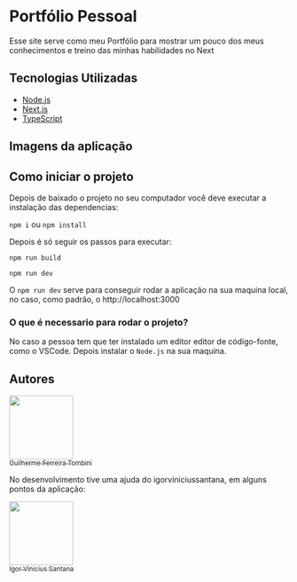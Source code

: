 
# Portfólio Pessoal

Esse site serve como meu Portfólio para mostrar um pouco dos meus conhecimentos e treino das minhas habilidades no Next




## Tecnologias Utilizadas

* [Node.js](https://nodejs.org/pt-br/docs/)
* [Next.js](https://nextjs.org/docs/getting-started)
* [TypeScript](https://www.typescriptlang.org/docs/)


## Imagens da aplicação
## Como iniciar o projeto

Depois de baixado o projeto no seu computador você deve executar a instalação das dependencias:

`npm i` ou `npm install`

Depois é só seguir os passos para executar:

`npm run build`

`npm run dev`

O `npm run dev` serve para conseguir rodar a aplicação na sua maquina local, no caso, como padrão, o http://localhost:3000

### O que é necessario para rodar o projeto?

No caso a pessoa tem que ter instalado um editor editor de código-fonte, como o VSCode.
Depois instalar o `Node.js` na sua maquina.

## Autores

[<img src="https://avatars.githubusercontent.com/u/85890520?v=4" width=115><br><sub>Guilherme Ferreira Tombini</sub>](https://github.com/Guilherme-Ferreira-Tombini)

No desenvolvimento tive uma ajuda do igorviniciussantana, em alguns pontos da aplicação:

[<img src="https://avatars.githubusercontent.com/u/86114583?v=4" width=115><br><sub>Igor Vinicius Santana</sub>](https://github.com/)


